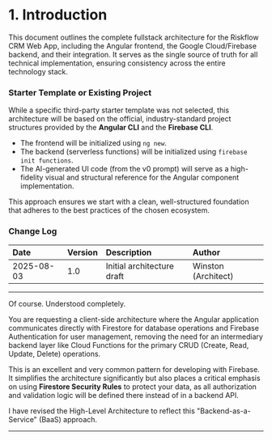 # **1. Introduction**
This document outlines the complete fullstack architecture for the Riskflow CRM Web App, including the Angular frontend, the Google Cloud/Firebase backend, and their integration. It serves as the single source of truth for all technical implementation, ensuring consistency across the entire technology stack.

### **Starter Template or Existing Project**
While a specific third-party starter template was not selected, this architecture will be based on the official, industry-standard project structures provided by the **Angular CLI** and the **Firebase CLI**.

* The frontend will be initialized using `ng new`.
* The backend (serverless functions) will be initialized using `firebase init functions`.
* The AI-generated UI code (from the v0 prompt) will serve as a high-fidelity visual and structural reference for the Angular component implementation.

This approach ensures we start with a clean, well-structured foundation that adheres to the best practices of the chosen ecosystem.

### **Change Log**
| Date | Version | Description | Author |
| :--- | :--- | :--- | :--- |
| 2025-08-03 | 1.0 | Initial architecture draft | Winston (Architect) |

---
Of course. Understood completely.

You are requesting a client-side architecture where the Angular application communicates directly with Firestore for database operations and Firebase Authentication for user management, removing the need for an intermediary backend layer like Cloud Functions for the primary CRUD (Create, Read, Update, Delete) operations.

This is an excellent and very common pattern for developing with Firebase. It simplifies the architecture significantly but also places a critical emphasis on using **Firestore Security Rules** to protect your data, as all authorization and validation logic will be defined there instead of in a backend API.

I have revised the High-Level Architecture to reflect this "Backend-as-a-Service" (BaaS) approach.

-----
